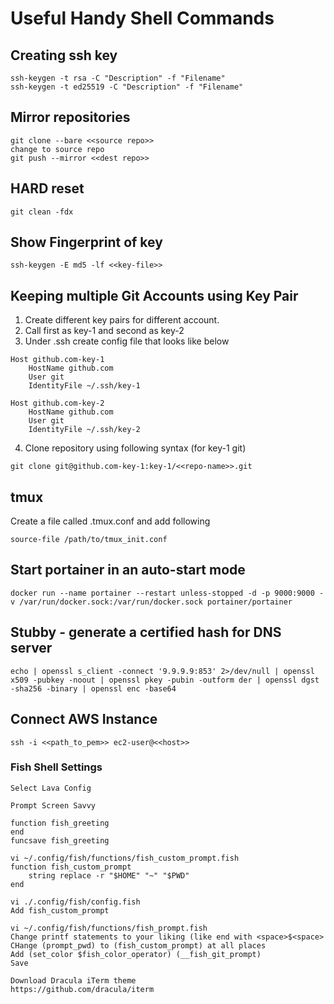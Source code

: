 # Useful Handy Shell Commands
## Creating ssh key

```
ssh-keygen -t rsa -C "Description" -f "Filename"
ssh-keygen -t ed25519 -C "Description" -f "Filename"
```

## Mirror repositories
```
git clone --bare <<source repo>>
change to source repo
git push --mirror <<dest repo>>
```

## HARD reset
```
git clean -fdx
```

## Show Fingerprint of key
```
ssh-keygen -E md5 -lf <<key-file>>
```

## Keeping multiple Git Accounts using Key Pair
1. Create different key pairs for different account.
2. Call first as key-1 and second as key-2
3. Under .ssh create config file that looks like below
```
Host github.com-key-1
    HostName github.com
    User git
    IdentityFile ~/.ssh/key-1

Host github.com-key-2
    HostName github.com
    User git
    IdentityFile ~/.ssh/key-2
```
4. Clone repository using following syntax (for key-1 git) 
```
git clone git@github.com-key-1:key-1/<<repo-name>>.git
```

## tmux

Create a file called .tmux.conf and add following
```
source-file /path/to/tmux_init.conf
```

## Start portainer in an auto-start mode
```
docker run --name portainer --restart unless-stopped -d -p 9000:9000 -v /var/run/docker.sock:/var/run/docker.sock portainer/portainer
```

## Stubby - generate a certified hash for DNS server
```
echo | openssl s_client -connect '9.9.9.9:853' 2>/dev/null | openssl x509 -pubkey -noout | openssl pkey -pubin -outform der | openssl dgst -sha256 -binary | openssl enc -base64
```

## Connect AWS Instance
```
ssh -i <<path_to_pem>> ec2-user@<<host>>
```

### Fish Shell Settings
```
Select Lava Config

Prompt Screen Savvy

function fish_greeting
end
funcsave fish_greeting

vi ~/.config/fish/functions/fish_custom_prompt.fish
function fish_custom_prompt
    string replace -r "$HOME" "~" "$PWD"
end

vi ./.config/fish/config.fish
Add fish_custom_prompt

vi ~/.config/fish/functions/fish_prompt.fish
Change printf statements to your liking (like end with <space>$<space>
CHange (prompt_pwd) to (fish_custom_prompt) at all places
Add (set_color $fish_color_operator) (__fish_git_prompt)
Save

Download Dracula iTerm theme
https://github.com/dracula/iterm
```
